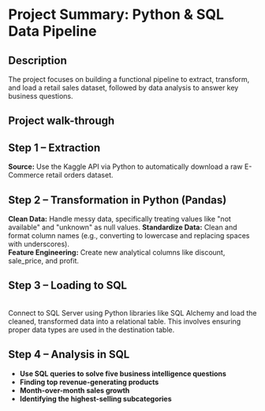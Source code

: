 <h1>Project Summary: Python & SQL Data Pipeline</h1>



<h2>Description</h2>
The project focuses on building a functional pipeline to extract, transform, and load a retail sales dataset, followed by data analysis to answer key business questions.

<h2>Project walk-through</h2>

## Step 1 – Extraction

**Source:** Use the Kaggle API via Python to automatically download a raw E-Commerce retail orders dataset.

## Step 2 – Transformation in Python (Pandas)

**Clean Data:** Handle messy data, specifically treating values like "not available" and "unknown" as null values. 
**Standardize Data:** Clean and format column names (e.g., converting to lowercase and replacing spaces with underscores).  
**Feature Engineering:**  Create new analytical columns like discount, sale_price, and profit.

## Step 3 –  Loading to SQL
 <br />Connect to SQL Server using Python libraries like SQL Alchemy and load the cleaned, transformed data into a relational table. This involves ensuring proper data types are used in the destination table.<br />

## Step 4 – Analysis in SQL
- <b>Use SQL queries to solve five business intelligence questions</b>
- <b>Finding top revenue-generating products</b>
- <b>Month-over-month sales growth</b>
- <b>Identifying the highest-selling subcategories</b>
